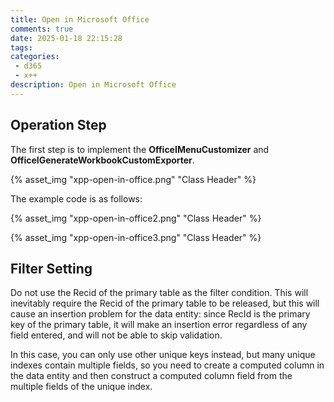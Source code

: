 ```yaml
---
title: Open in Microsoft Office
comments: true
date: 2025-01-18 22:15:28
tags: 
categories:
 - d365
 - x++
description: Open in Microsoft Office
---
```


## Operation Step

The first step is to implement the **OfficeIMenuCustomizer** and **OfficeIGenerateWorkbookCustomExporter**.

{% asset_img "xpp-open-in-office.png" "Class Header" %}

The example code is as follows:

{% asset_img "xpp-open-in-office2.png" "Class Header" %}

{% asset_img "xpp-open-in-office3.png" "Class Header" %}

## Filter Setting

Do not use the Recid of the primary table as the filter condition. This will inevitably require the Recid of the primary table to be released, but this will cause an insertion problem for the data entity: since RecId is the primary key of the primary table, it will make an insertion error regardless of any field entered, and will not be able to skip validation.

In this case, you can only use other unique keys instead, but many unique indexes contain multiple fields, so you need to create a computed column in the data entity and then construct a computed column field from the multiple fields of the unique index.